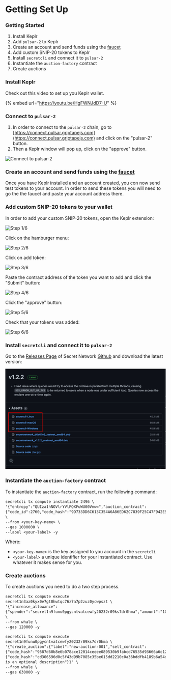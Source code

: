 # Getting Set Up

### Getting Started

1. Install Keplr
2. Add `pulsar-2` to Keplr
3. Create an account and send funds using the [faucet](https://faucet.secrettestnet.io)
4. Add custom SNIP-20 tokens to Keplr
5. Install `secretcli` and connect it to `pulsar-2`
6. Instantiate the `auction-factory` contract
7. Create auctions

### Install Keplr

Check out this video to set up you Keplr wallet.

{% embed url="https://youtu.be/HgFWNJdD7-U" %}

### Connect to `pulsar-2`

1. In order to connect to the `pulsar-2` chain, go to [https://connect.pulsar.griptapejs.com](https://connect.pulsar.griptapejs.com) and click on the "pulsar-2" button.
2. Then a Keplr window will pop up, click on the "approve" button.

![Connect to pulsar-2](../.gitbook/assets/connect-to-pulsar.gif)

### Create an account and send funds using the [faucet](https://faucet.secrettestnet.io)

Once you have Keplr installed and an account created, you con now send test tokens to your account. In order to send these tokens you will need to go the the faucet and paste your account address there.

### Add custom SNIP-20 tokens to your wallet

In order to add your custom SNIP-20 tokens, open the Keplr extension:

![Step 1/6](../.gitbook/assets/add-tokens\_1.png)

Click on the hamburger menu:

![Step 2/6](../.gitbook/assets/add-tokens\_2.png)

Click on add token:

![Step 3/6](../.gitbook/assets/add-tokens\_3.png)

Paste the contract address of the token you want to add and click the "Submit" button:

![Step 4/6](../.gitbook/assets/add-tokens\_4.png)

Click the "approve" button:

![Step 5/6](../.gitbook/assets/add-tokens\_5.png)

Check that your tokens was added:

![Step 6/6](../.gitbook/assets/add-tokens\_6.png)

### Install `secretcli` and connect it to `pulsar-2`

Go to the [Releases Page](https://github.com/scrtlabs/SecretNetwork/releases) of Secret Network [Github](https://github.com/scrtlabs/SecretNetwork) and download the latest version:

![Secret Network Releases Page](../.gitbook/assets/download-secretcli.jpeg)

### Instantiate the `auction-factory` contract

To instantiate the `auction-factory` contract, run the following command:

```shell
secretcli tx compute instantiate 2496 \
'{"entropy":"QUIza1hNOVlrYVlPQXFuWU00Vmw=","auction_contract":{"code_id":2760,"code_hash":"9D733DD6C613C354A6A86ED62C7839F25C47F942E59F590C6233BD0243D8540C"}}' \
--from <your-key-name> \
--gas 1000000 \
--label <your-label> -y
```

Where:

* `<your-key-name>` is the key assigned to you account in the `secretcli`
* `<your-label>` a unique identifier for your instantiated contract. Use whatever it makes sense for you.

### Create auctions

To create auctions you need to do a two step process.

```shell
secretcli tx compute execute secret1n3aa0kyx0e7gt0hwtqc76z7a7p2zuz0ycwpszt \
'{"increase_allowance":{"spender":"secret1n9funu0pgycntvatcewfy20232r09ks7dr0hma","amount":"1000000"}}' \
--from whale \
--gas 120000 -y
```

```shell
secretcli tx compute execute secret1n9funu0pgycntvatcewfy20232r09ks7dr0hma \
'{"create_auction":{"label":"new-auction-001","sell_contract":{"code_hash":"9587d60b8e6b078ace12014ceeee089530b9fabcd76535d93666a6c127ad8813","address":"secret18vd8fpwxzck93qlwghaj6arh4p7c5n8978vsyg"},"bid_contract":{"code_hash":"cd306596d0c5f43d99b7085c35be615dd2210c0a36bddfb4189b6a54d0906d95","address":"secret1zh5lx269gjjklsz2m32ztt95qcqve37zt3etcx"},"sell_amount":"1000000","minimum_bid":"1000000","ends_at":1643698320,"description":"This is an optional description"}}' \
--from whale \
--gas 630000 -y
```
